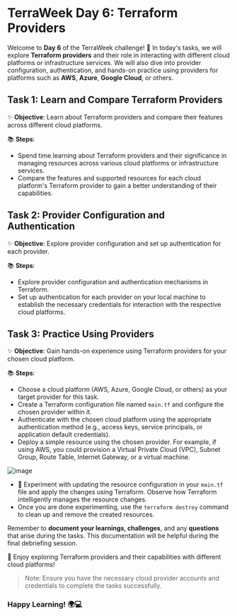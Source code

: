 # TerraWeek Day 6: Terraform Providers

Welcome to **Day 6** of the TerraWeek challenge! 🚀 In today's tasks, we will explore **Terraform providers** and their role in interacting with different cloud platforms or infrastructure services. We will also dive into provider configuration, authentication, and hands-on practice using providers for platforms such as **AWS**, **Azure**, **Google Cloud**, or others. 

## Task 1: Learn and Compare Terraform Providers

✨ **Objective**: Learn about Terraform providers and compare their features across different cloud platforms.

📚 **Steps**:
- Spend time learning about Terraform providers and their significance in managing resources across various cloud platforms or infrastructure services.
- Compare the features and supported resources for each cloud platform's Terraform provider to gain a better understanding of their capabilities.

## Task 2: Provider Configuration and Authentication

✨ **Objective**: Explore provider configuration and set up authentication for each provider.

📚 **Steps**:
- Explore provider configuration and authentication mechanisms in Terraform.
- Set up authentication for each provider on your local machine to establish the necessary credentials for interaction with the respective cloud platforms.

## Task 3: Practice Using Providers

✨ **Objective**: Gain hands-on experience using Terraform providers for your chosen cloud platform.

📚 **Steps**:
- Choose a cloud platform (AWS, Azure, Google Cloud, or others) as your target provider for this task.
- Create a Terraform configuration file named `main.tf` and configure the chosen provider within it.
- Authenticate with the chosen cloud platform using the appropriate authentication method (e.g., access keys, service principals, or application default credentials).
- Deploy a simple resource using the chosen provider. For example, if using AWS, you could provision a Virtual Private Cloud (VPC), Subnet Group, Route Table, Internet Gateway, or a virtual machine.

 ![image](https://github.com/LondheShubham153/TerraWeek/assets/55047333/6578fa41-b860-4204-a9a2-d40acdcd5a26)

- 🔄 Experiment with updating the resource configuration in your `main.tf` file and apply the changes using Terraform. Observe how Terraform intelligently manages the resource changes.
- Once you are done experimenting, use the `terraform destroy` command to clean up and remove the created resources.

Remember to **document your learnings, challenges**, and any **questions** that arise during the tasks. This documentation will be helpful during the final debriefing session.

📝 Enjoy exploring Terraform providers and their capabilities with different cloud platforms!

> Note: Ensure you have the necessary cloud provider accounts and credentials to complete the tasks successfully.

### Happy Learning! 🌍💻
